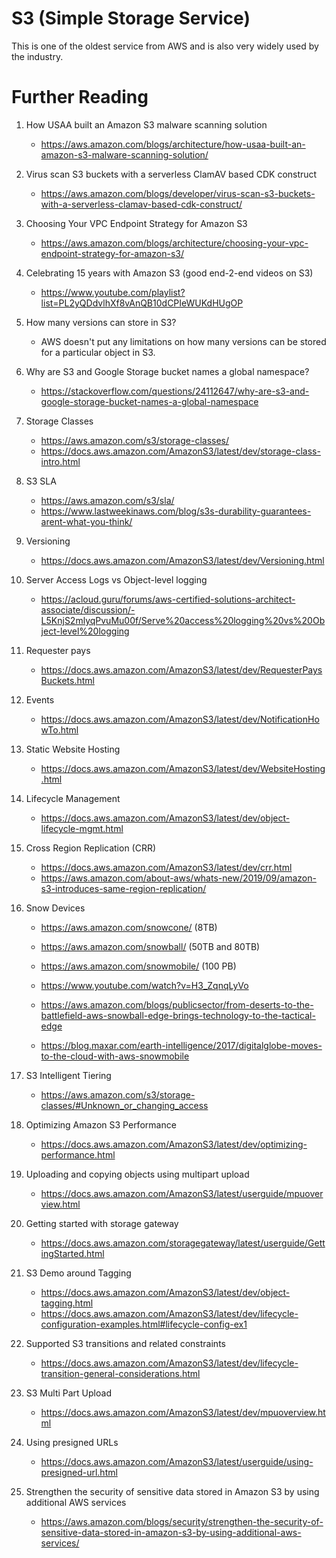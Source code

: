 # S3 (Simple Storage Service)

This is one of the oldest service from AWS and is also very widely used by the industry.

# Further Reading

1. How USAA built an Amazon S3 malware scanning solution
    - https://aws.amazon.com/blogs/architecture/how-usaa-built-an-amazon-s3-malware-scanning-solution/

1. Virus scan S3 buckets with a serverless ClamAV based CDK construct
    - https://aws.amazon.com/blogs/developer/virus-scan-s3-buckets-with-a-serverless-clamav-based-cdk-construct/

1. Choosing Your VPC Endpoint Strategy for Amazon S3
    - https://aws.amazon.com/blogs/architecture/choosing-your-vpc-endpoint-strategy-for-amazon-s3/

1. Celebrating 15 years with Amazon S3 (good end-2-end videos on S3)
    - https://www.youtube.com/playlist?list=PL2yQDdvlhXf8vAnQB10dCPIeWUKdHUgOP

1. How many versions can store in S3?
    - AWS doesn't put any limitations on how many versions can be stored for a particular object in S3.

1. Why are S3 and Google Storage bucket names a global namespace?
    - https://stackoverflow.com/questions/24112647/why-are-s3-and-google-storage-bucket-names-a-global-namespace

1. Storage Classes
    - https://aws.amazon.com/s3/storage-classes/
    - https://docs.aws.amazon.com/AmazonS3/latest/dev/storage-class-intro.html

1. S3 SLA
    - https://aws.amazon.com/s3/sla/
    - https://www.lastweekinaws.com/blog/s3s-durability-guarantees-arent-what-you-think/

1. Versioning
    - https://docs.aws.amazon.com/AmazonS3/latest/dev/Versioning.html

1. Server Access Logs vs Object-level logging
    - https://acloud.guru/forums/aws-certified-solutions-architect-associate/discussion/-L5KnjS2mlyqPvuMu00f/Serve%20access%20logging%20vs%20Object-level%20logging

1. Requester pays
    - https://docs.aws.amazon.com/AmazonS3/latest/dev/RequesterPaysBuckets.html

1. Events
    - https://docs.aws.amazon.com/AmazonS3/latest/dev/NotificationHowTo.html

1. Static Website Hosting
    - https://docs.aws.amazon.com/AmazonS3/latest/dev/WebsiteHosting.html

1. Lifecycle Management
    - https://docs.aws.amazon.com/AmazonS3/latest/dev/object-lifecycle-mgmt.html

1. Cross Region Replication (CRR)
    - https://docs.aws.amazon.com/AmazonS3/latest/dev/crr.html
    - https://aws.amazon.com/about-aws/whats-new/2019/09/amazon-s3-introduces-same-region-replication/

1. Snow Devices
    - https://aws.amazon.com/snowcone/ (8TB)
    - https://aws.amazon.com/snowball/ (50TB and 80TB)
    - https://aws.amazon.com/snowmobile/ (100 PB)

    - https://www.youtube.com/watch?v=H3_ZqnqLyVo
    - https://aws.amazon.com/blogs/publicsector/from-deserts-to-the-battlefield-aws-snowball-edge-brings-technology-to-the-tactical-edge
    - https://blog.maxar.com/earth-intelligence/2017/digitalglobe-moves-to-the-cloud-with-aws-snowmobile

1. S3 Intelligent Tiering
    - https://aws.amazon.com/s3/storage-classes/#Unknown_or_changing_access

1. Optimizing Amazon S3 Performance
    - https://docs.aws.amazon.com/AmazonS3/latest/dev/optimizing-performance.html

1. Uploading and copying objects using multipart upload
    - https://docs.aws.amazon.com/AmazonS3/latest/userguide/mpuoverview.html

1. Getting started with storage gateway
    - https://docs.aws.amazon.com/storagegateway/latest/userguide/GettingStarted.html

1. S3 Demo around Tagging
    - https://docs.aws.amazon.com/AmazonS3/latest/dev/object-tagging.html
    - https://docs.aws.amazon.com/AmazonS3/latest/dev/lifecycle-configuration-examples.html#lifecycle-config-ex1

1. Supported S3 transitions and related constraints
    - https://docs.aws.amazon.com/AmazonS3/latest/dev/lifecycle-transition-general-considerations.html

1. S3 Multi Part Upload
    - https://docs.aws.amazon.com/AmazonS3/latest/dev/mpuoverview.html

1. Using presigned URLs
    - https://docs.aws.amazon.com/AmazonS3/latest/userguide/using-presigned-url.html

1. Strengthen the security of sensitive data stored in Amazon S3 by using additional AWS services
    - https://aws.amazon.com/blogs/security/strengthen-the-security-of-sensitive-data-stored-in-amazon-s3-by-using-additional-aws-services/